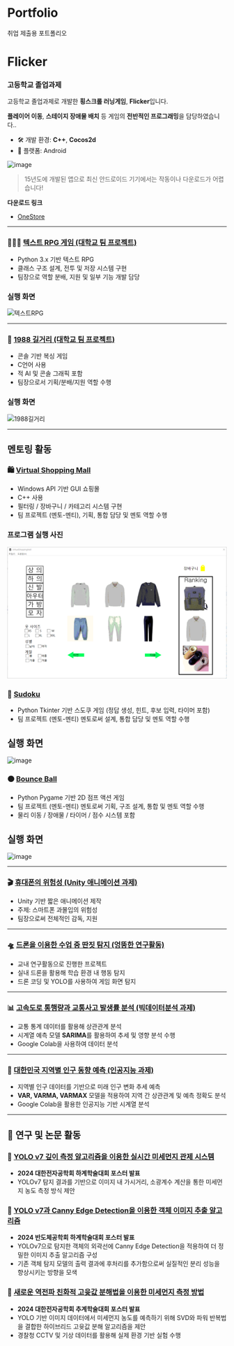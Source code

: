# Portfolio
취업 제출용 포트폴리오


# Flicker
### 고등학교 졸업과제

고등학교 졸업과제로 개발한 **횡스크롤 러닝게임**, **Flicker**입니다.

**플레이어 이동**, **스테이지 장애물 배치** 등
게임의 **전반적인 프로그래밍**을 담당하였습니다..

- 🛠️ 개발 환경: **C++**, **Cocos2d**
- 📱 플랫폼: Android


![image](https://github.com/user-attachments/assets/ae39cc0f-189a-4622-8888-29069255e076)

> 15년도에 개발된 앱으로 최신 안드로이드 기기에서는 작동이나 다운로드가 어렵습니다!

**다운로드 링크**
- [OneStore](https://m.onestore.co.kr/ko-kr/apps/appsDetail.omp?prodId=0000693074)


---


### 🧑‍🤝‍🧑 [텍스트 RPG 게임 (대학교 팀 프로젝트)](https://github.com/Frivack/RPG-Game)
- Python 3.x 기반 텍스트 RPG
- 클래스 구조 설계, 전투 및 저장 시스템 구현
- 팀장으로 역할 분배, 지원 및 일부 기능 개발 담당

### 실행 화면
![텍스트RPG](https://github.com/user-attachments/assets/a0749459-3ca7-4b1c-a9d0-de7da18d34eb)


---

### 🥊 [1988 길거리 (대학교 팀 프로젝트)](https://github.com/Frivack/1988-Street)
- 콘솔 기반 복싱 게임
- C언어 사용
- 적 AI 및 콘솔 그래픽 포함
- 팀장으로서 기획/분배/지원 역할 수행

### 실행 화면
![1988길거리](https://github.com/user-attachments/assets/e3ba5b51-cb54-41ce-82be-7e4af71bd107)

---


## 멘토링 활동

### 🛍️ [Virtual Shopping Mall](https://github.com/Frivack/VirtualShoppingMall)
- Windows API 기반 GUI 쇼핑몰
- C++ 사용
- 필터링 / 장바구니 / 카테고리 시스템 구현
- 팀 프로젝트 (멘토-멘티), 기획, 통합 담당 및 멘토 역할 수행

### 프로그램 실행 사진
![메인 화면](https://github.com/Frivack/VirtualShoppingMall/raw/main/images/메인.png)

### 🧩 [Sudoku](https://github.com/Frivack/Sudoku)
- Python Tkinter 기반 스도쿠 게임 (정답 생성, 힌트, 후보 입력, 타이머 포함)
- 팀 프로젝트 (멘토-멘티) 멘토로써 설계, 통합 담당 및 멘토 역할 수행

## 실행 화면
![image](https://github.com/user-attachments/assets/b9297a96-f0e0-4922-af19-230c1b1aa5ef)

### 🟠 [Bounce Ball](https://github.com/Frivack/bounce-ball)
- Python Pygame 기반 2D 점프 액션 게임
- 팀 프로젝트 (멘토-멘티) 멘토로써 기획, 구조 설계, 통합 및 멘토 역할 수행
- 물리 이동 / 장애물 / 타이머 / 점수 시스템 포함

## 실행 화면
  ![image](https://github.com/user-attachments/assets/869bb12a-e906-4aca-889b-3ed23d8db136)

---


### 🎬 [휴대폰의 위험성 (Unity 애니메이션 과제)](https://drive.google.com/file/d/1xlVNa_zniDlkzROk0WO8Qf00nD1Zu7Zs/view)
- Unity 기반 짧은 애니메이션 제작
- 주제: 스마트폰 과몰입의 위험성
- 팀장으로써 전체적인 감독, 지원


---


### 🛸 [드론을 이용한 수업 중 딴짓 탐지 (엉뚱한 연구활동)](https://drive.google.com/file/d/12iLu7vZ5DdlTR7ytHW3QzNoykMYfO7Zs/view)
- 교내 연구활동으로 진행한 프로젝트
- 실내 드론을 활용해 학습 환경 내 행동 탐지
- 드론 코딩 및 YOLO를 사용하여 게임 화면 탐지


---


### 📊 [고속도로 통행량과 교통사고 발생률 분석 (빅데이터분석 과제)](https://colab.research.google.com/drive/175o38EXi720vOF8ASWx7ik5TlopJG4ne)
- 교통 통계 데이터를 활용해 상관관계 분석
- 시계열 예측 모델 **SARIMA**를 활용하여 추세 및 영향 분석 수행
- Google Colab을 사용하여 데이터 분석

---

### 🧠 [대한민국 지역별 인구 동향 예측 (인공지능 과제)](https://colab.research.google.com/drive/1txh-RhhEMp-CRf9PRSxyQTUp314OPlPv)
- 지역별 인구 데이터를 기반으로 미래 인구 변화 추세 예측
- **VAR, VARMA, VARMAX** 모델을 적용하여 지역 간 상관관계 및 예측 정확도 분석
- Google Colab을 활용한 인공지능 기반 시계열 분석

---

## 🧪 연구 및 논문 활동

### 📄 [YOLO v7 깊이 측정 알고리즘을 이용한 실시간 미세먼지 관제 시스템](https://drive.google.com/file/d/1HYq2wo1oWkcOSNFIj6OtbjR-z1bNqTRr/view?usp=sharing)
- **2024 대한전자공학회 하계학술대회 포스터 발표**
- YOLOv7 탐지 결과를 기반으로 이미지 내 가시거리, 소광계수 계산을 통한 미세먼지 농도 측정 방식 제안

### 📄 [YOLO v7과 Canny Edge Detection을 이용한 객체 이미지 추출 알고리즘](https://drive.google.com/file/d/1HYq2wo1oWkcOSNFIj6OtbjR-z1bNqTRr/view?usp=sharing)
- **2024 반도체공학회 하계학술대회 포스터 발표**
- YOLOv7으로 탐지한 객체의 외곽선에 Canny Edge Detection을 적용하여 더 정밀한 이미지 추출 알고리즘 구성
- 기존 객체 탐지 모델의 출력 결과에 후처리를 추가함으로써 실질적인 분리 성능을 향상시키는 방향을 모색

###  📄 [새로운 역전파 친화적 고윳값 분해법을 이용한 미세먼지 측정 방법](https://drive.google.com/file/d/1uNhDACP6Myhlxx9rBtlY6ijbOMjPRQjO/view?usp=sharing)
- **2024 대한전자공학회 추계학술대회 포스터 발표**
- YOLO 기반 이미지 데이터에서 미세먼지 농도를 예측하기 위해 SVD와 파워 반복법을 결합한 하이브리드 고윳값 분해 알고리즘을 제안
- 경찰청 CCTV 및 기상 데이터를 활용해 실제 환경 기반 실험 수행

